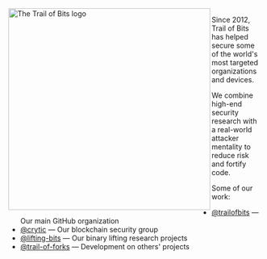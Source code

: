 <picture >
    <source media="(prefers-color-scheme: dark)" srcset="https://user-images.githubusercontent.com/3059210/174351169-843e1411-f904-4739-8b01-5c9a4dd5ae52.png">
    <source media="(prefers-color-scheme: light)" srcset="https://user-images.githubusercontent.com/3059210/174351167-046b45d8-7f3d-4a68-b745-d798b9d9f1a8.png">
    <img align="left" alt="The Trail of Bits logo" src="https://user-images.githubusercontent.com/3059210/174351167-046b45d8-7f3d-4a68-b745-d798b9d9f1a8.png" width="400">
</picture>

Since 2012, Trail of Bits has helped secure some of the world's most targeted
organizations and devices.

We combine high-end security research with a
real-world attacker mentality to reduce risk and fortify code.

Some of our work:

* [@trailofbits](https://github.com/trailofbits) &mdash; Our main GitHub organization
* [@crytic](https://github.com/crytic) &mdash; Our blockchain security group
* [@lifting-bits](https://github.com/lifting-bits) &mdash; Our binary lifting research projects
* [@trail-of-forks](https://github.com/trail-of-forks) &mdash; Development on others' projects

<br clear="left"/>
